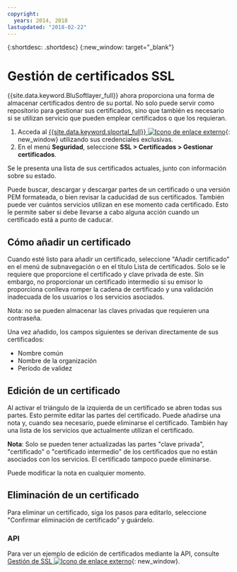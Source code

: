 ```yaml
---
copyright:
  years: 2014, 2018
lastupdated: "2018-02-22"
---
```


{:shortdesc: .shortdesc}
{:new_window: target="_blank"}

# Gestión de certificados SSL

{{site.data.keyword.BluSoftlayer_full}} ahora proporciona una forma de almacenar certificados dentro de su portal. No solo puede servir como repositorio para gestionar sus certificados, sino que también es necesario si se utilizan servicio que pueden emplear certificados o que los requieran.

1. Acceda al [{{site.data.keyword.slportal_full}} ![Icono de enlace externo](../../icons/launch-glyph.svg "Icono de enlace externo")](https://control.softlayer.com/){: new_window} utilizando sus credenciales exclusivas.
2. En el menú **Seguridad**, seleccione **SSL > Certificados > Gestionar certificados**.

Se le presenta una lista de sus certificados actuales, junto con información sobre su estado.

Puede buscar, descargar y descargar partes de un certificado o una versión PEM formateada, o bien revisar la caducidad de sus certificados. También puede ver cuántos servicios utilizan en ese momento cada certificado. Esto le permite saber si debe llevarse a cabo alguna acción cuando un certificado está a punto de caducar.

## Cómo añadir un certificado

Cuando esté listo para añadir un certificado, seleccione "Añadir certificado" en el menú de subnavegación o en el título Lista de certificados. Solo se le requiere que proporcione el certificado y clave privada de este. Sin embargo, no proporcionar un certificado intermedio si su emisor lo proporciona conlleva romper la cadena de certificado y una validación inadecuada de los usuarios o los servicios asociados.

Nota: no se pueden almacenar las claves privadas que requieren una contraseña.

Una vez añadido, los campos siguientes se derivan directamente de sus certificados:

* Nombre común
* Nombre de la organización
* Período de validez

## Edición de un certificado

Al activar el triángulo de la izquierda de un certificado se abren todas sus partes. Esto permite editar las partes del certificado. Puede añadirse una nota y, cuando sea necesario, puede eliminarse el certificado. También hay una lista de los servicios que actualmente utilizan el certificado.

**Nota**: Solo se pueden tener actualizadas las partes "clave privada", "certificado" o "certificado intermedio" de los certificados que no están asociados con los servicios. El certificado tampoco puede eliminarse.

Puede modificar la nota en cualquier momento.

## Eliminación de un certificado

Para eliminar un certificado, siga los pasos para editarlo, seleccione "Confirmar eliminación de certificado" y guárdelo.

### API

Para ver un ejemplo de edición de certificados mediante la API, consulte [Gestión de SSL ![Icono de enlace externo](../../icons/launch-glyph.svg "Icono de enlace externo")](http://sldn.softlayer.com/article/ssl-management){: new_window}. 
